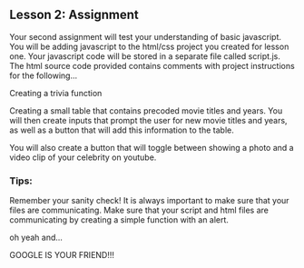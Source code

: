 ## Lesson 2: Assignment

Your second assignment will test your understanding of basic javascript.  You will be
adding javascript to the html/css project you created for lesson one.  Your javascript
code will be stored in a separate file called script.js.  The html source code provided
contains comments with project instructions for the following...

Creating a trivia function

Creating a small table that contains precoded movie titles and years.  You will then
create inputs that prompt the user for new movie titles and years, as well as a button
that will add this information to the table.

You will also create a button that will toggle between showing a photo and a video clip
of your celebrity on youtube.  

### Tips:
Remember your sanity check!  It is always important to make sure that your files are
communicating.  Make sure that your script and html files are communicating by creating
a simple function with an alert.

oh yeah and...

GOOGLE IS YOUR FRIEND!!!
